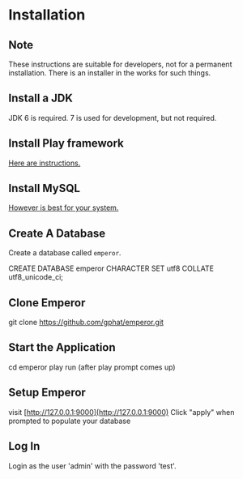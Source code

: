 # Installation

## Note

These instructions are suitable for developers, not for a permanent installation.
There is an installer in the works for such things.

## Install a JDK

JDK 6 is required.  7 is used for development, but not required.

## Install Play framework

[Here are instructions.](http://www.playframework.org/documentation/2.0.2/Installing)

## Install MySQL

[However is best for your system.](http://dev.mysql.com/downloads/)

## Create A Database

Create a database called `emperor`.

  CREATE DATABASE emperor CHARACTER SET utf8 COLLATE utf8_unicode_ci;

## Clone Emperor

  git clone https://github.com/gphat/emperor.git

## Start the Application

  cd emperor
  play
  run (after play prompt comes up)

## Setup Emperor

  visit [http://127.0.0.1:9000](http://127.0.0.1:9000)
  Click "apply" when prompted to populate your database

## Log In

Login as the user 'admin' with the password 'test'.
